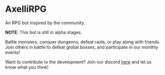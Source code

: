# AxelliRPG

An RPG bot inspired by the community.

**NOTE**: This bot is still in alpha stages.

Battle monsters, conquer dungeons, defeat raids, or play along with friends.
Join others in battle to defeat global bosses, and participate in our monthly events!

Want to contribute to the development? Join our discord [here](https://discord.gg/f3WE2F8/) and let us know what you think! 
